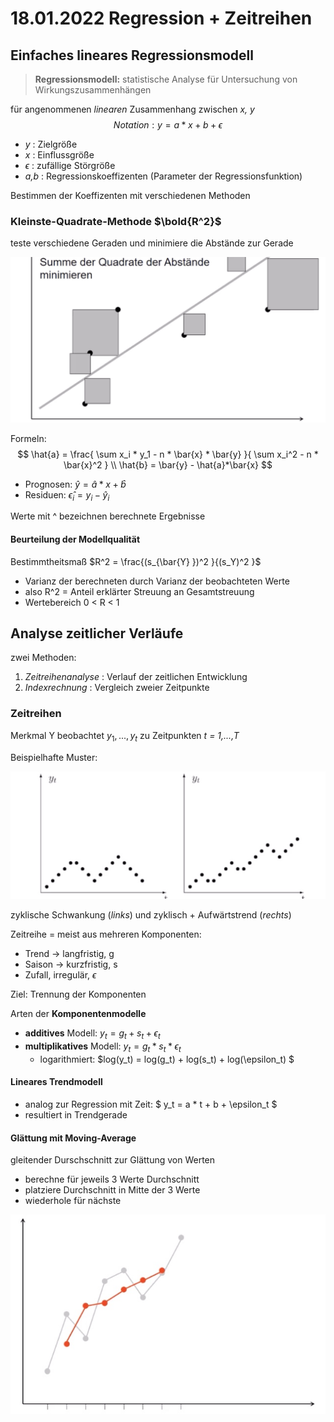 # 18.01.2022 Regression + Zeitreihen



## Einfaches lineares Regressionsmodell

> **Regressionsmodell:** statistische Analyse für Untersuchung von Wirkungszusammenhängen

für angenommenen *linearen* Zusammenhang zwischen *x, y*  
$$
Notation: y = a * x + b + \epsilon
$$

- *y* : Zielgröße
- *x* : Einflussgröße
- $\epsilon$ : zufällige Störgröße
- *a,b* : Regressionskoeffizenten (Parameter der Regressionsfunktion)

Bestimmen der Koeffizenten mit verschiedenen Methoden

### Kleinste-Quadrate-Methode $\bold{R^2}$ 

teste verschiedene Geraden und minimiere die Abstände zur Gerade

![22-01-18_09-37](../images/22-01-18_09-37.jpg)

Formeln:
$$
\hat{a} = \frac{
\sum x_i * y_1 - n * \bar{x} * \bar{y}
}{
\sum x_i^2 - n * \bar{x}^2
} \\
\hat{b} = \bar{y} - \hat{a}*\bar{x}
$$

- Prognosen: $\hat{y} = \hat{a} *x+\hat{b}$
- Residuen: $\hat{\epsilon}_i = y_i - \hat{y}_i$

Werte mit ^ bezeichnen berechnete Ergebnisse 

#### Beurteilung der Modellqualität

Bestimmtheitsmaß $R^2 = \frac{(s_{\bar{Y} })^2 }{(s_Y)^2 }$ 

- Varianz der berechneten durch Varianz der beobachteten Werte
- also R^2 = Anteil erklärter Streuung an Gesamtstreuung 
- Wertebereich 0 < R < 1



## Analyse zeitlicher Verläufe

zwei Methoden:

1. *Zeitreihenanalyse* : Verlauf der zeitlichen Entwicklung
2. *Indexrechnung* : Vergleich zweier Zeitpunkte



### Zeitreihen

Merkmal Y beobachtet $y_1,...,y_t$ zu Zeitpunkten *t = 1,...,T*

Beispielhafte Muster: 

![22-01-18_10-03](../images/22-01-18_10-03.jpg)

zyklische Schwankung (*links*) und zyklisch + Aufwärtstrend (*rechts*)



Zeitreihe = meist aus mehreren Komponenten:

- Trend -> langfristig, g
- Saison -> kurzfristig, s
- Zufall, irregulär, $\epsilon$

Ziel: Trennung der Komponenten

Arten der **Komponentenmodelle**

- **additives** Modell: $y_t = g_t + s_t + \epsilon_t$
- **multiplikatives** Modell: $y_t = g_t * s_t * \epsilon_t$
    - logarithmiert: $log(y_t) = log(g_t) + log(s_t) + log(\epsilon_t) $



#### Lineares Trendmodell

- analog zur Regression mit Zeit: $ y_t = a * t + b + \epsilon_t $
- resultiert in Trendgerade 



#### Glättung mit Moving-Average

gleitender Durschschnitt zur Glättung von Werten

- berechne für jeweils 3 Werte Durchschnitt
- platziere Durchschnitt in Mitte der 3 Werte
- wiederhole für nächste 

![22-01-18_10-26](../images/22-01-18_10-26.jpg)
